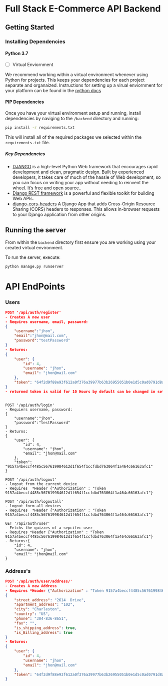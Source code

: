 # Full Stack E-Commerce API Backend

## Getting Started

### Installing Dependencies

#### Python 3.7

- [ ] Virtual Enviornment

We recommend working within a virtual environment whenever using Python for projects. This keeps your dependencies for each project separate and organaized. Instructions for setting up a virual enviornment for your platform can be found in the [python docs](https://packaging.python.org/guides/installing-using-pip-and-virtual-environments/)

#### PIP Dependencies

Once you have your virtual environment setup and running, install dependencies by naviging to the `/backend` directory and running:

```bash
pip install -r requirements.txt
```

This will install all of the required packages we selected within the `requirements.txt` file.

##### Key Dependencies

- [DJANGO](https://docs.djangoproject.com/en/3.0/) is a high-level Python Web framework that encourages rapid development and clean, pragmatic design. Built by experienced developers, it takes care of much of the hassle of Web development, so you can focus on writing your app without needing to reinvent the wheel. It’s free and open source..
- [Django REST framework](https://www.django-rest-framework.org/) is a powerful and flexible toolkit for building Web APIs.
- [django-cors-headers](https://github.com/adamchainz/django-cors-headers) A Django App that adds Cross-Origin Resource Sharing (CORS) headers to responses. This allows in-browser requests to your Django application from other origins.

## Running the server

From within the `backend` directory first ensure you are working using your created virtual environment.

To run the server, execute:

```bash
python manage.py runserver
```

# API EndPoints

### Users

```json
POST '/api/auth/register'
- Creates A new user
- Requires username, email, password:
{
    "username":"jhon",
    "email":"jhon@mail.com",
    "password":"testPassword"
}
- Returns:
{
    "user": {
        "id": 4,
        "username": "jhon",
        "email": "jhon@mail.com"
    },
    "token": "64f2d9f88e93f612a0f376a39977b63b26955051b0e1d5c0ad0791d8ae83f71d"
}
- returned token is valid for 10 Hours by default can be changed in settings.py
```

```

POST '/api/auth/login'
- Requiers username, password:
{
    "username":"jhon",
    "password":"testPassword"
}
- Returns:
{
    "user": {
        "id": 4,
        "username": "jhon",
        "email": "jhon@mail.com"
    },
    "token": "9157a4beccf4485c567619984612d1f654f1ccfdbd763064f1a464c66163afc1"
}
```

```
POST '/api/auth/logout'
- logout from the current device
- Requires  *Header {"Authorization" : "Token 9157a4beccf4485c567619984612d1f654f1ccfdbd763064f1a464c66163afc1"}
```

```
POST '/api/auth/logoutall'
- logout form all devices
- Requires  *Header {"Authorization" : "Token 9157a4beccf4485c567619984612d1f654f1ccfdbd763064f1a464c66163afc1"}
```

```
GET '/api/auth/user'
- Fetchs the quizzes of a sepcifec user
- Requires *Header {"Authorization" : "Token 9157a4beccf4485c567619984612d1f654f1ccfdbd763064f1a464c66163afc1"}
- Returns:{
    "id": 4,
    "username": "jhon",
    "email": "jhon@mail.com"
}
```

### Address's

```json
POST '/api/auth/user/address/'
- Creates A new Address
- Requires *Header {"Authorization" : "Token 9157a4beccf4485c567619984612d1f654f1ccfdbd763064f1a464c66163afc1"}:
{
    "street_address": "2614  Drive",
    "apartment_address": "102",
    "city": "Charleston",
    "country": "US",
    "phone": "304-836-8651",
    "fax": "",
    "is_shipping_address": true,
    "is_Billing_address": true
}
- Returns:
{
    "user": {
        "id": 4,
        "username": "jhon",
        "email": "jhon@mail.com"
    },
    "token": "64f2d9f88e93f612a0f376a39977b63b26955051b0e1d5c0ad0791d8ae83f71d"
}
```
